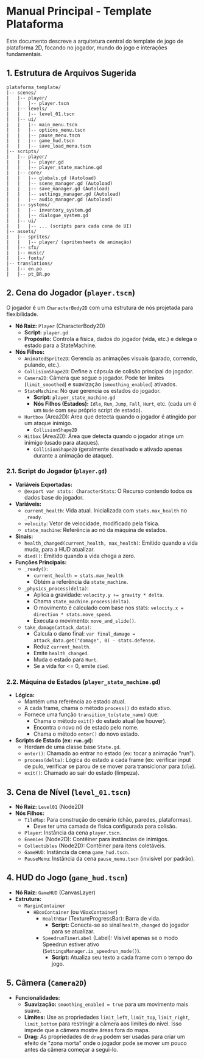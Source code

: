 # Manual Principal - Template Plataforma

Este documento descreve a arquitetura central do template de jogo de plataforma 2D, focando no jogador, mundo do jogo e interações fundamentais.

## 1. Estrutura de Arquivos Sugerida

```
plataforma_template/
|-- scenes/
|   |-- player/
|   |   |-- player.tscn
|   |-- levels/
|   |   |-- level_01.tscn
|   |-- ui/
|   |   |-- main_menu.tscn
|   |   |-- options_menu.tscn
|   |   |-- pause_menu.tscn
|   |   |-- game_hud.tscn
|   |   |-- save_load_menu.tscn
|-- scripts/
|   |-- player/
|   |   |-- player.gd
|   |   |-- player_state_machine.gd
|   |-- core/
|   |   |-- globals.gd (Autoload)
|   |   |-- scene_manager.gd (Autoload)
|   |   |-- save_manager.gd (Autoload)
|   |   |-- settings_manager.gd (Autoload)
|   |   |-- audio_manager.gd (Autoload)
|   |-- systems/
|   |   |-- inventory_system.gd
|   |   |-- dialogue_system.gd
|   |-- ui/
|   |   |-- ... (scripts para cada cena de UI)
|-- assets/
|   |-- sprites/
|   |   |-- player/ (spritesheets de animação)
|   |-- sfx/
|   |-- music/
|   |-- fonts/
|-- translations/
|   |-- en.po
|   |-- pt_BR.po
```

## 2. Cena do Jogador (`player.tscn`)

O jogador é um `CharacterBody2D` com uma estrutura de nós projetada para flexibilidade.

- **Nó Raiz:** `Player` (CharacterBody2D)
  - **Script:** `player.gd`
  - **Propósito:** Controla a física, dados do jogador (vida, etc.) e delega o estado para a StateMachine.
- **Nós Filhos:**
  - `AnimatedSprite2D`: Gerencia as animações visuais (parado, correndo, pulando, etc.).
  - `CollisionShape2D`: Define a cápsula de colisão principal do jogador.
  - `Camera2D`: Câmera que segue o jogador. Pode ter limites (`limit_smoothed`) e suavização (`smoothing_enabled`) ativados.
  - `StateMachine`: Nó que gerencia os estados do jogador.
    - **Script:** `player_state_machine.gd`
    - **Nós Filhos (Estados):** `Idle`, `Run`, `Jump`, `Fall`, `Hurt`, etc. (cada um é um `Node` com seu próprio script de estado).
  - `Hurtbox` (Area2D): Área que detecta quando o jogador é atingido por um ataque inimigo.
    - `CollisionShape2D`
  - `Hitbox` (Area2D): Área que detecta quando o jogador atinge um inimigo (usado para ataques).
    - `CollisionShape2D` (geralmente desativado e ativado apenas durante a animação de ataque).

### 2.1. Script do Jogador (`player.gd`)

- **Variáveis Exportadas:**
  - `@export var stats: CharacterStats`: O Recurso contendo todos os dados base do jogador.
- **Variáveis:**
  - `current_health`: Vida atual. Inicializada com `stats.max_health` no `_ready`.
  - `velocity`: Vetor de velocidade, modificado pela física.
  - `state_machine`: Referência ao nó da máquina de estados.
- **Sinais:**
  - `health_changed(current_health, max_health)`: Emitido quando a vida muda, para a HUD atualizar.
  - `died()`: Emitido quando a vida chega a zero.
- **Funções Principais:**
  - `_ready()`:
    - `current_health = stats.max_health`
    - Obtém a referência da `state_machine`.
  - `_physics_process(delta)`:
    - Aplica a gravidade: `velocity.y += gravity * delta`.
    - Chama `state_machine.process(delta)`.
    - O movimento é calculado com base nos stats: `velocity.x = direction * stats.move_speed`.
    - Executa o movimento: `move_and_slide()`.
  - `take_damage(attack_data)`:
    - Calcula o dano final: `var final_damage = attack_data.get("damage", 0) - stats.defense`.
    - Reduz `current_health`.
    - Emite `health_changed`.
    - Muda o estado para `Hurt`.
    - Se a vida for <= 0, emite `died`.

### 2.2. Máquina de Estados (`player_state_machine.gd`)

- **Lógica:**
  - Mantém uma referência ao estado atual.
  - A cada frame, chama o método `process()` do estado ativo.
  - Fornece uma função `transition_to(state_name)` que:
    - Chama o método `exit()` do estado atual (se houver).
    - Encontra o novo nó de estado pelo nome.
    - Chama o método `enter()` do novo estado.
- **Scripts de Estado (ex: `run.gd`):**
  - Herdam de uma classe base `State.gd`.
  - `enter()`: Chamado ao entrar no estado (ex: tocar a animação "run").
  - `process(delta)`: Lógica do estado a cada frame (ex: verificar input de pulo, verificar se parou de se mover para transicionar para `Idle`).
  - `exit()`: Chamado ao sair do estado (limpeza).

## 3. Cena de Nível (`level_01.tscn`)

- **Nó Raiz:** `Level01` (Node2D)
- **Nós Filhos:**
  - `TileMap`: Para construção do cenário (chão, paredes, plataformas).
    - Deve ter uma camada de física configurada para colisão.
  - `Player`: Instância da cena `player.tscn`.
  - `Enemies` (Node2D): Contêiner para instâncias de inimigos.
  - `Collectibles` (Node2D): Contêiner para itens coletáveis.
  - `GameHUD`: Instância da cena `game_hud.tscn`.
  - `PauseMenu`: Instância da cena `pause_menu.tscn` (invisível por padrão).

## 4. HUD do Jogo (`game_hud.tscn`)

- **Nó Raiz:** `GameHUD` (CanvasLayer)
- **Estrutura:**
  - `MarginContainer`
    - `HBoxContainer` (ou `VBoxContainer`)
      - `HealthBar` (TextureProgressBar): Barra de vida.
        - **Script:** Conecta-se ao sinal `health_changed` do jogador para se atualizar.
      - `SpeedrunTimerLabel` (Label): Visível apenas se o modo Speedrun estiver ativo (`SettingsManager.is_speedrun_mode()`).
        - **Script:** Atualiza seu texto a cada frame com o tempo do jogo.

## 5. Câmera (`Camera2D`)

- **Funcionalidades:**
  - **Suavização:** `smoothing_enabled = true` para um movimento mais suave.
  - **Limites:** Use as propriedades `limit_left`, `limit_top`, `limit_right`, `limit_bottom` para restringir a câmera aos limites do nível. Isso impede que a câmera mostre áreas fora do mapa.
  - **Drag:** As propriedades de `drag` podem ser usadas para criar um efeito de "zona morta" onde o jogador pode se mover um pouco antes da câmera começar a segui-lo.
